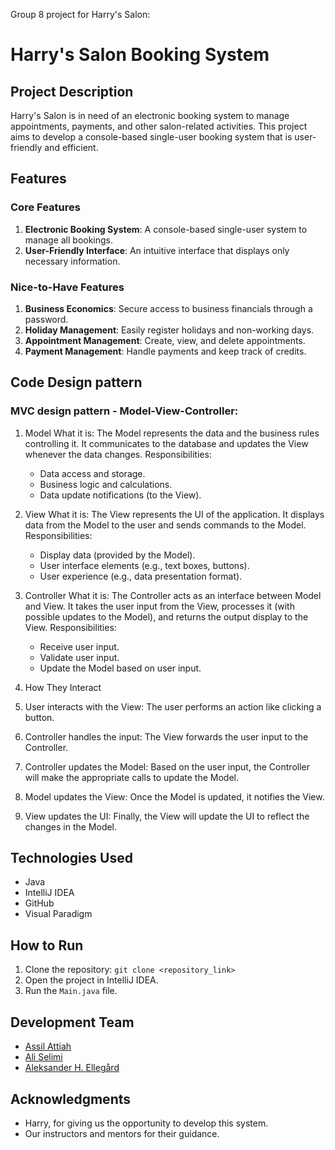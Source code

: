 Group 8 project for Harry's Salon:

# Harry's Salon Booking System

## Project Description

Harry's Salon is in need of an electronic booking system to manage appointments, payments, and other salon-related activities. This project aims to develop a console-based single-user booking system that is user-friendly and efficient.

## Features

### Core Features

1. **Electronic Booking System**: A console-based single-user system to manage all bookings.
2. **User-Friendly Interface**: An intuitive interface that displays only necessary information.

### Nice-to-Have Features

1. **Business Economics**: Secure access to business financials through a password.
2. **Holiday Management**: Easily register holidays and non-working days.
3. **Appointment Management**: Create, view, and delete appointments.
4. **Payment Management**: Handle payments and keep track of credits.

## Code Design pattern

### MVC design pattern - Model-View-Controller: 
1. Model
    What it is:
       The Model represents the data and the business rules controlling it.
       It communicates to the database and updates the View whenever the data changes.
    Responsibilities:
      - Data access and storage.
      - Business logic and calculations.
      - Data update notifications (to the View).
2. View
    What it is:
       The View represents the UI of the application.
       It displays data from the Model to the user and sends commands to the Model.
    Responsibilities:
      - Display data (provided by the Model).
      - User interface elements (e.g., text boxes, buttons).
      - User experience (e.g., data presentation format).
3. Controller
    What it is:
       The Controller acts as an interface between Model and View.
       It takes the user input from the View, processes it (with possible updates to the Model), and returns the output display      to the View.
    Responsibilities:
      - Receive user input.
      - Validate user input.
      - Update the Model based on user input.

4. How They Interact
  1. User interacts with the View: The user performs an action like clicking a button.
  2. Controller handles the input: The View forwards the user input to the Controller.
  3. Controller updates the Model: Based on the user input, the Controller will make the appropriate calls to update the Model.
  4. Model updates the View: Once the Model is updated, it notifies the View.
  5. View updates the UI: Finally, the View will update the UI to reflect the changes in the Model.

## Technologies Used

- Java
- IntelliJ IDEA
- GitHub
- Visual Paradigm

## How to Run

1. Clone the repository: `git clone <repository_link>`
2. Open the project in IntelliJ IDEA.
3. Run the `Main.java` file.

## Development Team

- [Assil Attiah](https://github.com/AssilAttiah)
- [Ali Selimi](https://github.com/AliSelimi)
- [Aleksander H. Ellegård](https://github.com/AlekOmOm)

## Acknowledgments

- Harry, for giving us the opportunity to develop this system.
- Our instructors and mentors for their guidance.
